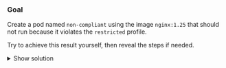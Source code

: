 
### Goal

Create a pod named `non-compliant` using the image `nginx:1.25` that should not run because it violates the `restricted` profile.

Try to achieve this result yourself, then reveal the steps if needed.

<details>
<summary>Show solution</summary>

### Tasks

1. **Create a manifest for an intentionally insecure pod.**

```bash
cat <<'EOF' > non-compliant-pod.yaml
apiVersion: v1
kind: Pod
metadata:
  name: non-compliant
  namespace: psa-restricted
spec:
  containers:
  - name: web
    image: nginx:1.25
    securityContext:
      privileged: true
EOF
```{{exec}}

2. **Attempt to deploy the pod into the restricted namespace.**

```bash
kubectl apply -f non-compliant-pod.yaml
```{{exec}}

PSA should reject the request with a `restricted` violation message because the container asks for `privileged: true`.

3. **Review the admission warnings (optional).**

```bash
kubectl get events -n psa-restricted --field-selector involvedObject.name=bad-nginx
```{{exec}}

The event log records that the pod was denied, which confirms the enforcement policy is active.

</details>
